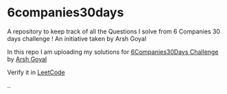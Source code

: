 # 6companies30days
 A repository to keep track of all the Questions I solve from 6 Companies 30 days challenge !
 An initiative taken by Arsh Goyal
 

In this repo I am uploading my solutions for [6Companies30Days Challenge]([https://www.youtube.com/watch?v=QUnaBYKQkZU&t=7s](https://www.linkedin.com/posts/shivamsharma2043_6companies30days-revisewitharsh-6companies30days-activity-7147295745467953152-uRZN?utm_source=share&utm_medium=member_desktop)https://www.linkedin.com/posts/shivamsharma2043_6companies30days-revisewitharsh-6companies30days-activity-7147295745467953152-uRZN?utm_source=share&utm_medium=member_desktop) by [Arsh Goyal](https://www.linkedin.com/in/arshgoyal/)

Verify it in [LeetCode](https://leetcode.com/Shivam_____/)

..
